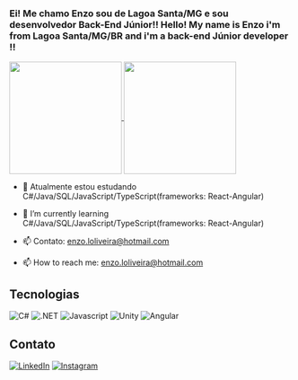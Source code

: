 
### Ei! Me chamo Enzo sou de Lagoa Santa/MG e sou desenvolvedor Back-End Júnior!! Hello! My name is Enzo i'm from Lagoa Santa/MG/BR and i'm a back-end Júnior developer !!  
<a href="https://github-readme-stats.vercel.app/api?username=KradGm">
  <img height=200 align="center" src="https://github-readme-stats.vercel.app/api?username=KradGm&show_icons=true&theme=dark" />
</a>
<a href="https://github.com/KradGm/convoychat">
  <img height=200 align="center" src="https://github-readme-stats.vercel.app/api/top-langs?username=KradGm&layout=compact&langs_count=8&card_width=320&show_icons=true&theme=dark" />
</a>

- 🌱 Atualmente estou estudando C#/Java/SQL/JavaScript/TypeScript(frameworks: React-Angular)

- 🌱 I’m currently learning C#/Java/SQL/JavaScript/TypeScript(frameworks: React-Angular)
- 📫 Contato: enzo.loliveira@hotmail.com

- 📫 How to reach me: enzo.loliveira@hotmail.com

## Tecnologias
![C#](https://img.shields.io/badge/csharp-000?style=for-the-badge&logo=csharp)
![.NET](https://img.shields.io/badge/dotnet-000?style=for-the-badge&logo=dotnet)
![Javascript](https://img.shields.io/badge/javascript-000?style=for-the-badge&logo=javascript)
![Unity](https://img.shields.io/badge/unity-000?style=for-the-badge&logo=unity)
![Angular](https://img.shields.io/badge/Angular-000?style=for-the-badge&logo=angular&logoColor=C3002F)

## Contato
[![LinkedIn](https://img.shields.io/badge/LinkedIn-000?style=for-the-badge&logo=linkedin&logoColor=0E76A8)](https://www.linkedin.com/in/enzo-lopes-de-oliveira-200412228/)
[![Instagram](https://img.shields.io/badge/Instagram-000?style=for-the-badge&logo=instagram)](https://www.instagram.com/enzoliveiira/)

